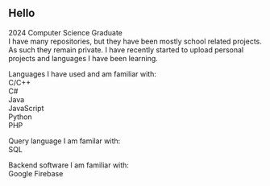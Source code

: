 ## Hello
2024 Computer Science Graduate</br>
I have many repositories, but they have been mostly school related projects. As such they remain private. I have recently started to upload personal projects and languages I have been learning.

Languages I have used and am familiar with:</br>
C/C++ </br>
C#</br>
Java</br>
JavaScript</br>
Python</br>
PHP</br>

Query language I am familar with:</br>
SQL</br>

Backend software I am familiar with:</br>
Google Firebase</br>

<!--
**JorHart/JorHart** is a ✨ _special_ ✨ repository because its `README.md` (this file) appears on your GitHub profile.

Here are some ideas to get you started:

- 🔭 I’m currently working on ...
- 🌱 I’m currently learning ...
- 👯 I’m looking to collaborate on ...
- 🤔 I’m looking for help with ...
- 💬 Ask me about ...
- 📫 How to reach me: ...
- 😄 Pronouns: ...
- ⚡ Fun fact: ...
-->
